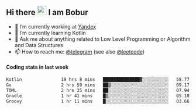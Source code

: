 ## Hi there <img src="https://media.giphy.com/media/hvRJCLFzcasrR4ia7z/giphy.gif" width="25px" height="25px"> I am Bobur

- 💼 I’m currently working at [Yandex](https://yandex.ru/)
- 🌱 I’m currently learning Kotlin
- 💬 Ask me about anything related to Low Level Programming or Algorithm and Data Structures
- 📫 How to reach me: [@telegram](https://t.me/octoant) (see also [@leetcode](https://leetcode.com/octoant/))    

#### Coding stats in last week

<!--START_SECTION:waka-->

```txt
Kotlin               19 hrs 8 mins   ██████████████▓░░░░░░░░░░   58.77 %
Go                   2 hrs 59 mins   ██▒░░░░░░░░░░░░░░░░░░░░░░   09.17 %
TOML                 2 hrs 35 mins   ██░░░░░░░░░░░░░░░░░░░░░░░   07.94 %
Gradle               1 hr 41 mins    █▒░░░░░░░░░░░░░░░░░░░░░░░   05.18 %
Groovy               1 hr 11 mins    █░░░░░░░░░░░░░░░░░░░░░░░░   03.66 %
```

<!--END_SECTION:waka-->
